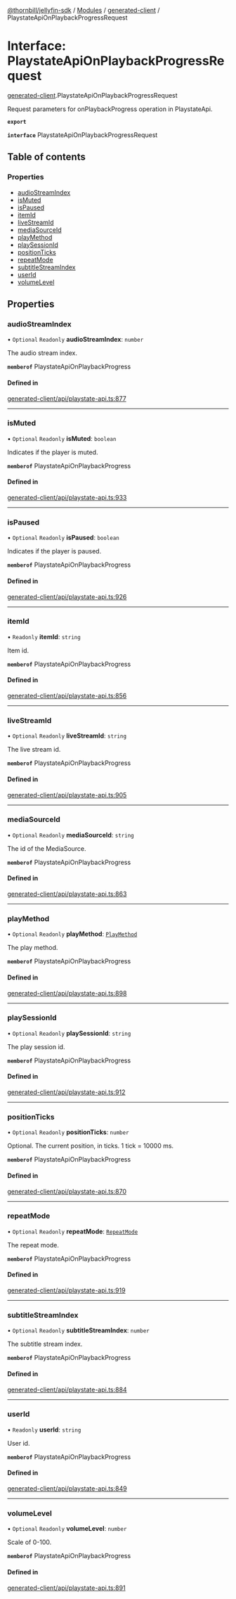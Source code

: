 [@thornbill/jellyfin-sdk](../README.md) / [Modules](../modules.md) / [generated-client](../modules/generated_client.md) / PlaystateApiOnPlaybackProgressRequest

# Interface: PlaystateApiOnPlaybackProgressRequest

[generated-client](../modules/generated_client.md).PlaystateApiOnPlaybackProgressRequest

Request parameters for onPlaybackProgress operation in PlaystateApi.

**`export`**

**`interface`** PlaystateApiOnPlaybackProgressRequest

## Table of contents

### Properties

- [audioStreamIndex](generated_client.PlaystateApiOnPlaybackProgressRequest.md#audiostreamindex)
- [isMuted](generated_client.PlaystateApiOnPlaybackProgressRequest.md#ismuted)
- [isPaused](generated_client.PlaystateApiOnPlaybackProgressRequest.md#ispaused)
- [itemId](generated_client.PlaystateApiOnPlaybackProgressRequest.md#itemid)
- [liveStreamId](generated_client.PlaystateApiOnPlaybackProgressRequest.md#livestreamid)
- [mediaSourceId](generated_client.PlaystateApiOnPlaybackProgressRequest.md#mediasourceid)
- [playMethod](generated_client.PlaystateApiOnPlaybackProgressRequest.md#playmethod)
- [playSessionId](generated_client.PlaystateApiOnPlaybackProgressRequest.md#playsessionid)
- [positionTicks](generated_client.PlaystateApiOnPlaybackProgressRequest.md#positionticks)
- [repeatMode](generated_client.PlaystateApiOnPlaybackProgressRequest.md#repeatmode)
- [subtitleStreamIndex](generated_client.PlaystateApiOnPlaybackProgressRequest.md#subtitlestreamindex)
- [userId](generated_client.PlaystateApiOnPlaybackProgressRequest.md#userid)
- [volumeLevel](generated_client.PlaystateApiOnPlaybackProgressRequest.md#volumelevel)

## Properties

### audioStreamIndex

• `Optional` `Readonly` **audioStreamIndex**: `number`

The audio stream index.

**`memberof`** PlaystateApiOnPlaybackProgress

#### Defined in

[generated-client/api/playstate-api.ts:877](https://github.com/thornbill/jellyfin-sdk-typescript/blob/3ae780a/src/generated-client/api/playstate-api.ts#L877)

___

### isMuted

• `Optional` `Readonly` **isMuted**: `boolean`

Indicates if the player is muted.

**`memberof`** PlaystateApiOnPlaybackProgress

#### Defined in

[generated-client/api/playstate-api.ts:933](https://github.com/thornbill/jellyfin-sdk-typescript/blob/3ae780a/src/generated-client/api/playstate-api.ts#L933)

___

### isPaused

• `Optional` `Readonly` **isPaused**: `boolean`

Indicates if the player is paused.

**`memberof`** PlaystateApiOnPlaybackProgress

#### Defined in

[generated-client/api/playstate-api.ts:926](https://github.com/thornbill/jellyfin-sdk-typescript/blob/3ae780a/src/generated-client/api/playstate-api.ts#L926)

___

### itemId

• `Readonly` **itemId**: `string`

Item id.

**`memberof`** PlaystateApiOnPlaybackProgress

#### Defined in

[generated-client/api/playstate-api.ts:856](https://github.com/thornbill/jellyfin-sdk-typescript/blob/3ae780a/src/generated-client/api/playstate-api.ts#L856)

___

### liveStreamId

• `Optional` `Readonly` **liveStreamId**: `string`

The live stream id.

**`memberof`** PlaystateApiOnPlaybackProgress

#### Defined in

[generated-client/api/playstate-api.ts:905](https://github.com/thornbill/jellyfin-sdk-typescript/blob/3ae780a/src/generated-client/api/playstate-api.ts#L905)

___

### mediaSourceId

• `Optional` `Readonly` **mediaSourceId**: `string`

The id of the MediaSource.

**`memberof`** PlaystateApiOnPlaybackProgress

#### Defined in

[generated-client/api/playstate-api.ts:863](https://github.com/thornbill/jellyfin-sdk-typescript/blob/3ae780a/src/generated-client/api/playstate-api.ts#L863)

___

### playMethod

• `Optional` `Readonly` **playMethod**: [`PlayMethod`](../enums/generated_client.PlayMethod.md)

The play method.

**`memberof`** PlaystateApiOnPlaybackProgress

#### Defined in

[generated-client/api/playstate-api.ts:898](https://github.com/thornbill/jellyfin-sdk-typescript/blob/3ae780a/src/generated-client/api/playstate-api.ts#L898)

___

### playSessionId

• `Optional` `Readonly` **playSessionId**: `string`

The play session id.

**`memberof`** PlaystateApiOnPlaybackProgress

#### Defined in

[generated-client/api/playstate-api.ts:912](https://github.com/thornbill/jellyfin-sdk-typescript/blob/3ae780a/src/generated-client/api/playstate-api.ts#L912)

___

### positionTicks

• `Optional` `Readonly` **positionTicks**: `number`

Optional. The current position, in ticks. 1 tick &#x3D; 10000 ms.

**`memberof`** PlaystateApiOnPlaybackProgress

#### Defined in

[generated-client/api/playstate-api.ts:870](https://github.com/thornbill/jellyfin-sdk-typescript/blob/3ae780a/src/generated-client/api/playstate-api.ts#L870)

___

### repeatMode

• `Optional` `Readonly` **repeatMode**: [`RepeatMode`](../enums/generated_client.RepeatMode.md)

The repeat mode.

**`memberof`** PlaystateApiOnPlaybackProgress

#### Defined in

[generated-client/api/playstate-api.ts:919](https://github.com/thornbill/jellyfin-sdk-typescript/blob/3ae780a/src/generated-client/api/playstate-api.ts#L919)

___

### subtitleStreamIndex

• `Optional` `Readonly` **subtitleStreamIndex**: `number`

The subtitle stream index.

**`memberof`** PlaystateApiOnPlaybackProgress

#### Defined in

[generated-client/api/playstate-api.ts:884](https://github.com/thornbill/jellyfin-sdk-typescript/blob/3ae780a/src/generated-client/api/playstate-api.ts#L884)

___

### userId

• `Readonly` **userId**: `string`

User id.

**`memberof`** PlaystateApiOnPlaybackProgress

#### Defined in

[generated-client/api/playstate-api.ts:849](https://github.com/thornbill/jellyfin-sdk-typescript/blob/3ae780a/src/generated-client/api/playstate-api.ts#L849)

___

### volumeLevel

• `Optional` `Readonly` **volumeLevel**: `number`

Scale of 0-100.

**`memberof`** PlaystateApiOnPlaybackProgress

#### Defined in

[generated-client/api/playstate-api.ts:891](https://github.com/thornbill/jellyfin-sdk-typescript/blob/3ae780a/src/generated-client/api/playstate-api.ts#L891)
